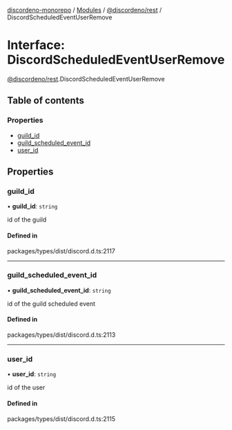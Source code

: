 [discordeno-monorepo](../README.md) / [Modules](../modules.md) / [@discordeno/rest](../modules/discordeno_rest.md) / DiscordScheduledEventUserRemove

# Interface: DiscordScheduledEventUserRemove

[@discordeno/rest](../modules/discordeno_rest.md).DiscordScheduledEventUserRemove

## Table of contents

### Properties

- [guild_id](discordeno_rest.DiscordScheduledEventUserRemove.md#guild_id)
- [guild_scheduled_event_id](discordeno_rest.DiscordScheduledEventUserRemove.md#guild_scheduled_event_id)
- [user_id](discordeno_rest.DiscordScheduledEventUserRemove.md#user_id)

## Properties

### guild_id

• **guild_id**: `string`

id of the guild

#### Defined in

packages/types/dist/discord.d.ts:2117

---

### guild_scheduled_event_id

• **guild_scheduled_event_id**: `string`

id of the guild scheduled event

#### Defined in

packages/types/dist/discord.d.ts:2113

---

### user_id

• **user_id**: `string`

id of the user

#### Defined in

packages/types/dist/discord.d.ts:2115
